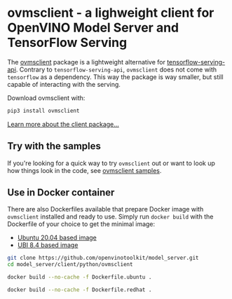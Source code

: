 # ovmsclient - a lighweight client for OpenVINO Model Server and TensorFlow Serving

The [ovmsclient](https://pypi.org/project/ovmsclient/) package is a lightweight alternative for [tensorflow-serving-api](https://pypi.org/project/tensorflow-serving-api/). Contrary to `tensorflow-serving-api`, `ovmsclient` does not come with `tensorflow` as a dependency. This way the package is way smaller, but still capable of interacting with the serving. 

Download ovmsclient with:

```bash
pip3 install ovmsclient
```

[Learn more about the client package...](lib)


## Try with the samples

If you're looking for a quick way to try `ovmsclient` out or want to look up how things look in the code, see [ovmsclient samples](samples).

## Use in Docker container

There are also Dockerfiles available that prepare Docker image with `ovmsclient` installed and ready to use.
Simply run `docker build` with the Dockerfile of your choice to get the minimal image:
- [Ubuntu 20.04 based image](Dockerfile.ubuntu)
- [UBI 8.4 based image](Dockerfile.redhat)

```bash
git clone https://github.com/openvinotoolkit/model_server.git
cd model_server/client/python/ovmsclient

docker build --no-cache -f Dockerfile.ubuntu .

docker build --no-cache -f Dockerfile.redhat .
```